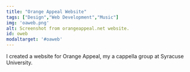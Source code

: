 ```yaml
---
title: "Orange Appeal Website"
tags: ["Design","Web Development","Music"]
img: 'oaweb.png'
alt: Screenshot from orangeappeal.net website.
id: oweb
modaltarget: '#oaweb'
---
```


I created a website for Orange Appeal, my a cappella group at Syracuse University.
